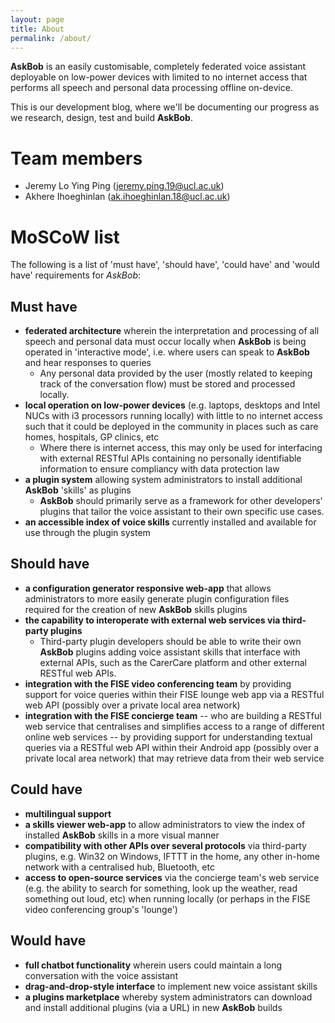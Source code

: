 ```yaml
---
layout: page
title: About
permalink: /about/
---
```


**AskBob** is an easily customisable, completely federated voice assistant deployable on low-power devices with limited to no internet access that performs all speech and personal data processing offline on-device.

This is our development blog, where we'll be documenting our progress as we research, design, test and build **AskBob**.

# Team members

- Jeremy Lo Ying Ping ([jeremy.ping.19@ucl.ac.uk](mailto:jeremy.ping.19@ucl.ac.uk))
- Akhere Ihoeghinlan ([ak.ihoeghinlan.18@ucl.ac.uk](mailto:ak.ihoeghinlan.18@ucl.ac.uk))

# MoSCoW list
The following is a list of 'must have', 'should have', 'could have' and 'would have' requirements for *AskBob*:
## Must have
- **federated architecture** wherein the interpretation and processing of all speech and personal data must occur locally when **AskBob** is being operated in 'interactive mode', i.e. where users can speak to **AskBob** and hear responses to queries
    - Any personal data provided by the user (mostly related to keeping track of the conversation flow) must be stored and processed locally.
- **local operation on low-power devices** (e.g. laptops, desktops and Intel NUCs with i3 processors running locally) with little to no internet access such that it could be deployed in the community in places such as care homes, hospitals, GP clinics, etc
    - Where there is internet access, this may only be used for interfacing with external RESTful APIs containing no personally identifiable information to ensure compliancy with data protection law
- **a plugin system** allowing system administrators to install additional **AskBob** 'skills' as plugins
    - **AskBob** should primarily serve as a framework for other developers' plugins that tailor the voice assistant to their own specific use cases.
- **an accessible index of voice skills** currently installed and available for use through the plugin system

## Should have
- **a configuration generator responsive web-app** that allows administrators to more easily generate plugin configuration files required for the creation of new **AskBob** skills plugins
- **the capability to interoperate with external web services via third-party plugins**
    - Third-party plugin developers should be able to write their own **AskBob** plugins adding voice assistant skills that interface with external APIs, such as the CarerCare platform and other external RESTful web APIs.
- **integration with the FISE video conferencing team** by providing support for voice queries within their FISE lounge web app via a RESTful web API (possibly over a private local area network)
- **integration with the FISE concierge team** -- who are building a RESTful web service that centralises and simplifies access to a range of different online web services -- by providing support for understanding textual queries via a RESTful web API within their Android app (possibly over a private local area network) that may retrieve data from their web service

## Could have
- **multilingual support**
- **a skills viewer web-app** to allow administrators to view the index of installed **AskBob** skills in a more visual manner
- **compatibility with other APIs over several protocols** via third-party plugins, e.g. Win32 on Windows, IFTTT in the home, any other in-home network with a centralised hub, Bluetooth, etc
- **access to open-source services** via the concierge team's web service (e.g. the ability to search for something, look up the weather, read something out loud, etc) when running locally (or perhaps in the FISE video conferencing group's 'lounge')

## Would have
- **full chatbot functionality** wherein users could maintain a long conversation with the voice assistant
- **drag-and-drop-style interface** to implement new voice assistant skills
- **a plugins marketplace** whereby system administrators can download and install additional plugins (via a URL) in new **AskBob** builds
